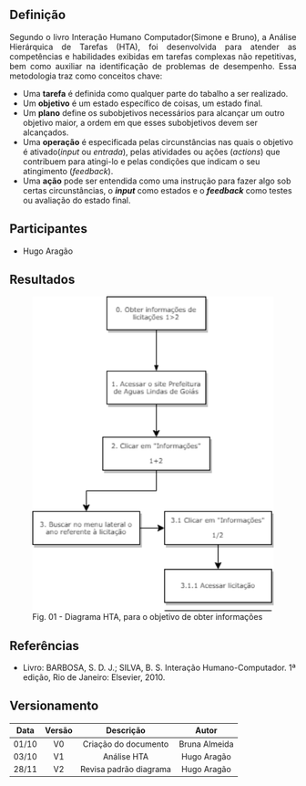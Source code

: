 ## Definição

<p align="justify">
Segundo o livro Interação Humano Computador(Simone e Bruno), a Análise Hierárquica de Tarefas (HTA), foi desenvolvida para atender as competências e habilidades exibidas em tarefas complexas não repetitivas, bem como auxiliar na identificação de problemas de desempenho. Essa metodologia traz como conceitos chave:
</p>

* Uma **tarefa** é definida como qualquer parte do tabalho a ser realizado.
* Um **objetivo** é um estado específico de coisas, um estado final.
* Um **plano** define os subobjetivos necessários para alcançar um outro objetivo maior, a ordem em que esses subobjetivos devem ser alcançados.
* Uma **operação** é especificada pelas circunstâncias nas quais o objetivo é ativado(_input_ ou _entrada_), pelas atividades ou ações (_actions_) que contribuem para atingi-lo e pelas condições que indicam o seu atingimento (_feedback_).
*  Uma **ação** pode ser entendida como uma instrução para fazer algo sob certas circunstâncias, o _**input**_ como estados e o _**feedback**_ como testes ou avaliação do estado final.

## Participantes

- Hugo Aragão

## Resultados

<figure>
<img align=center width="500" src="../../imagens/HTArevisado.png">
<br>
<figcaption>Fig. 01 - Diagrama HTA, para o objetivo de obter informações</figcaption>
</figure>


## Referências

- Livro: BARBOSA, S. D. J.; SILVA, B. S. Interação Humano-Computador. 1ª edição, Rio de Janeiro: Elsevier, 2010.

## Versionamento

| Data | Versão |           Descrição             |    Autor    |
|:----:|:------:|:-------------------------------:|:-----------:|
|01/10 |V0      |     Criação do documento        |Bruna Almeida|
|03/10 |V1      |     Análise HTA                 |Hugo Aragão  |
|28/11 |V2      |     Revisa padrão diagrama      |Hugo Aragão  |
